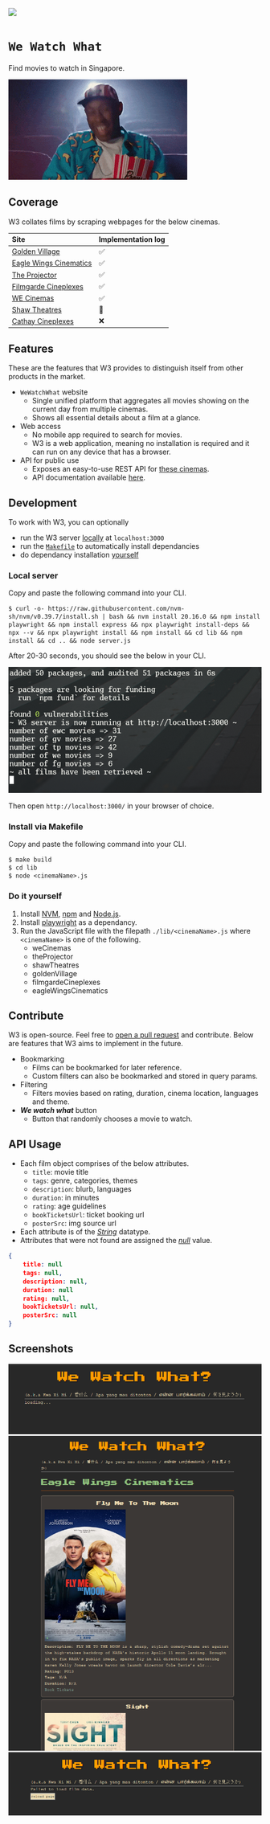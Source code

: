 ![](https://img.shields.io/badge/w3_1.0-passing-green)

# `We Watch What`

Find movies to watch in Singapore.

![](asset/memes/tyler.gif)

## Coverage
  
W3 collates films by scraping webpages for the below cinemas.  
  
| Site | Implementation log |
| :--- | :--- |
| [Golden Village](https://www.gv.com.sg/) | :white_check_mark: |
| [Eagle Wings Cinematics](https://www.eaglewingscinematics.com.sg/) | :white_check_mark: |
| [The Projector](https://theprojector.sg/) | :white_check_mark: |
| [Filmgarde Cineplexes](https://fgcineplex.com.sg/movies) | :white_check_mark: |
| [WE Cinemas](https://www.wecinemas.com.sg/) | :white_check_mark: |
| [Shaw Theatres](https://shaw.sg/) | :construction: |
| [Cathay Cineplexes](https://www.cathaycineplexes.com.sg/) | :x: |
  
## Features

These are the features that W3 provides to distinguish itself from other products in the market.

* `WeWatchWhat` website
    * Single unified platform that aggregates all movies showing on the current day from multiple cinemas.
    * Shows all essential details about a film at a glance.
* Web access  
    * No mobile app required to search for movies.
    * W3 is a web application, meaning no installation is required and it can run on any device that has a browser. 
* API for public use
    * Exposes an easy-to-use REST API for [these cinemas](#coverage).
    * API documentation available [here](#api-usage).

## Development
  
To work with W3, you can optionally

* run the W3 server [locally](#local-server) at `localhost:3000`
* run the [`Makefile`](#install-via-makefile) to automatically install dependancies  
* do dependancy installation [yourself](#do-it-yourself)  
  
### Local server
  
Copy and paste the following command into your CLI.

```console
$ curl -o- https://raw.githubusercontent.com/nvm-sh/nvm/v0.39.7/install.sh | bash && nvm install 20.16.0 && npm install playwright && npm install express && npx playwright install-deps && npx --v && npx playwright install && npm install && cd lib && npm install && cd .. && node server.js
```

After 20-30 seconds, you should see the below in your CLI.

![](asset/reference/screenshot1.png)

Then open `http://localhost:3000/` in your browser of choice.

### Install via Makefile  

Copy and paste the following command into your CLI.
  
```console
$ make build
$ cd lib
$ node <cinemaName>.js
```
  
### Do it yourself  
  
1. Install [NVM](https://github.com/nvm-sh/nvm), [npm](https://www.npmjs.com/) and [Node.js](https://nodejs.org/en).  
2. Install [playwright](https://playwright.dev/) as a dependancy.  
3. Run the JavaScript file with the filepath `./lib/<cinemaName>.js` where `<cinemaName>` is one of the following.  
    * weCinemas  
    * theProjector  
    * shawTheatres  
    * goldenVillage  
    * filmgardeCineplexes  
    * eagleWingsCinematics  
  
## Contribute

W3 is open-source. Feel free to [open a pull request](https://docs.github.com/en/pull-requests/collaborating-with-pull-requests/proposing-changes-to-your-work-with-pull-requests/creating-a-pull-request) and contribute. Below are features that W3 aims to implement in the future. 

* Bookmarking
    * Films can be bookmarked for later reference.
    * Custom filters can also be bookmarked and stored in query params.  
* Filtering
    * Filters movies based on rating, duration, cinema location, languages and theme.
* ***We watch what*** button
    * Button that randomly chooses a movie to watch.

## API Usage
  
* Each film object comprises of the below attributes.
    * `title`: movie title
    * `tags`: genre, categories, themes
    * `description`: blurb, languages
    * `duration`: in minutes
    * `rating`: age guidelines
    * `bookTicketsUrl`: ticket booking url
    * `posterSrc`: img source url
* Each attribute is of the [*String*](https://developer.mozilla.org/en-US/docs/Web/JavaScript/Reference/Global_Objects/String) datatype.
* Attributes that were not found are assigned the [*null*](https://developer.mozilla.org/en-US/docs/Web/JavaScript/Reference/Operators/null) value.

```json
{
    title: null
    tags: null,
    description: null,
    duration: null
    rating: null,
    bookTicketsUrl: null,
    posterSrc: null
}
```

## Screenshots

![](asset/screenshot/screenshot1.png)
![](asset/screenshot/screenshot2.png)
![](asset/screenshot/screenshot3.png)
